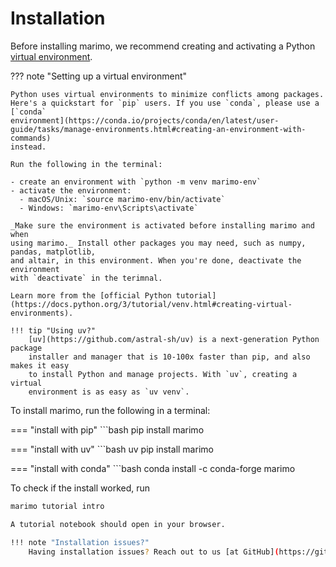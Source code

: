 # Installation

Before installing marimo, we recommend creating and activating a Python
[virtual environment](https://docs.python.org/3/tutorial/venv.html#creating-virtual-environments).

??? note "Setting up a virtual environment"

    Python uses virtual environments to minimize conflicts among packages.
    Here's a quickstart for `pip` users. If you use `conda`, please use a [`conda`
    environment](https://conda.io/projects/conda/en/latest/user-guide/tasks/manage-environments.html#creating-an-environment-with-commands)
    instead.

    Run the following in the terminal:

    - create an environment with `python -m venv marimo-env`
    - activate the environment:
      - macOS/Unix: `source marimo-env/bin/activate`
      - Windows: `marimo-env\Scripts\activate`

    _Make sure the environment is activated before installing marimo and when
    using marimo._ Install other packages you may need, such as numpy, pandas, matplotlib,
    and altair, in this environment. When you're done, deactivate the environment
    with `deactivate` in the terimnal.

    Learn more from the [official Python tutorial](https://docs.python.org/3/tutorial/venv.html#creating-virtual-environments).

    !!! tip "Using uv?"
        [uv](https://github.com/astral-sh/uv) is a next-generation Python package
        installer and manager that is 10-100x faster than pip, and also makes it easy
        to install Python and manage projects. With `uv`, creating a virtual
        environment is as easy as `uv venv`.

To install marimo, run the following in a terminal:

=== "install with pip"
    ```bash
    pip install marimo
    
=== "install with uv"
    ```bash
    uv pip install marimo
    
=== "install with conda"
    ```bash
    conda install -c conda-forge marimo
    
To check if the install worked, run

```bash
marimo tutorial intro

A tutorial notebook should open in your browser.

!!! note "Installation issues?"
    Having installation issues? Reach out to us [at GitHub](https://github.com/marimo-team/marimo/issues) or [on Discord](https://marimo.io/discord?ref=docs).
